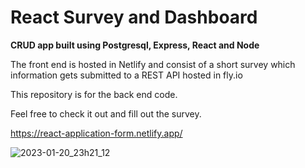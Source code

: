 # React Survey and Dashboard

**CRUD app built using Postgresql, Express, React and Node**

The front end is hosted in Netlify and consist of a short survey which information gets submitted to a REST API hosted in fly.io

This repository is for the back end code.

Feel free to check it out and fill out the survey.

https://react-application-form.netlify.app/

![2023-01-20_23h21_12](https://user-images.githubusercontent.com/53298840/213822293-6daca6da-40a0-4bc8-9765-a478dae4031e.png)
